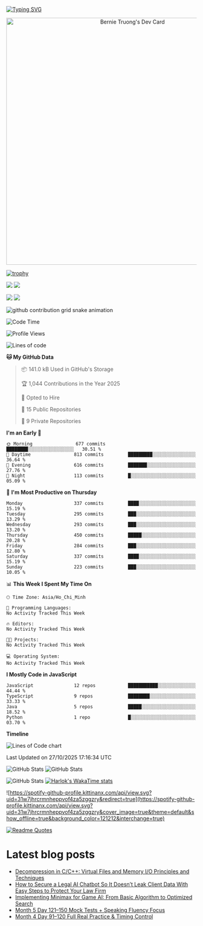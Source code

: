 [![Typing SVG](https://readme-typing-svg.demolab.com?font=Fira+Code&pause=1000&color=F37022&center=true&vCenter=true&random=true&width=435&lines=A+Senior+Student+at+FPT+University;A+Member+of+Japanese+Software+Club;A+Passionate+and+Curiosity+Developer)](https://git.io/typing-svg)

<div align="center">
   <a href="https://app.daily.dev/bernietruong">
      <img src="./devcard.png" width="652" alt="Bernie Truong's Dev Card"/>
   </a>
</div>

[![trophy](https://github-profile-trophy.vercel.app/?username=i-am-truong&theme=buddhism)](https://github.com/ryo-ma/github-profile-trophy)

![](https://raw.githubusercontent.com/i-am-truong/i-am-truong/master/generated/languages.svg#gh-dark-mode-only)
![](https://raw.githubusercontent.com/i-am-truong/i-am-truong/master/generated/overview.svg#gh-dark-mode-only)

![](https://raw.githubusercontent.com/i-am-truong/i-am-truong/master/generated/overview.svg#gh-light-mode-only)
![](https://raw.githubusercontent.com/i-am-truong/i-am-truong/master/generated/languages.svg#gh-light-mode-only)

<picture>
  <source
    media="(prefers-color-scheme: dark)"
    srcset="https://raw.githubusercontent.com/i-am-truong/i-am-truong/output/github-contribution-grid-snake-dark.svg"
  />
  <source
    media="(prefers-color-scheme: light)"
    srcset="https://raw.githubusercontent.com/i-am-truong/i-am-truong/output/github-contribution-grid-snake.svg"
  />
  <img
    alt="github contribution grid snake animation"
    src="https://raw.githubusercontent.com/i-am-truong/i-am-truong/output/github-contribution-grid-snake.svg"
  />
</picture>

<!--START_SECTION:waka-->
![Code Time](http://img.shields.io/badge/Code%20Time-14%20hrs%2031%20mins-blue)

![Profile Views](http://img.shields.io/badge/Profile%20Views-0-blue)

![Lines of code](https://img.shields.io/badge/From%20Hello%20World%20I%27ve%20Written-733.8%20thousand%20lines%20of%20code-blue)

**🐱 My GitHub Data** 

> 📦 141.0 kB Used in GitHub's Storage 
 > 
> 🏆 1,044 Contributions in the Year 2025
 > 
> 💼 Opted to Hire
 > 
> 📜 15 Public Repositories 
 > 
> 🔑 9 Private Repositories 
 > 
**I'm an Early 🐤** 

```text
🌞 Morning                677 commits         ████████░░░░░░░░░░░░░░░░░   30.51 % 
🌆 Daytime                813 commits         █████████░░░░░░░░░░░░░░░░   36.64 % 
🌃 Evening                616 commits         ███████░░░░░░░░░░░░░░░░░░   27.76 % 
🌙 Night                  113 commits         █░░░░░░░░░░░░░░░░░░░░░░░░   05.09 % 
```
📅 **I'm Most Productive on Thursday** 

```text
Monday                   337 commits         ████░░░░░░░░░░░░░░░░░░░░░   15.19 % 
Tuesday                  295 commits         ███░░░░░░░░░░░░░░░░░░░░░░   13.29 % 
Wednesday                293 commits         ███░░░░░░░░░░░░░░░░░░░░░░   13.20 % 
Thursday                 450 commits         █████░░░░░░░░░░░░░░░░░░░░   20.28 % 
Friday                   284 commits         ███░░░░░░░░░░░░░░░░░░░░░░   12.80 % 
Saturday                 337 commits         ████░░░░░░░░░░░░░░░░░░░░░   15.19 % 
Sunday                   223 commits         ███░░░░░░░░░░░░░░░░░░░░░░   10.05 % 
```


📊 **This Week I Spent My Time On** 

```text
🕑︎ Time Zone: Asia/Ho_Chi_Minh

💬 Programming Languages: 
No Activity Tracked This Week

🔥 Editors: 
No Activity Tracked This Week

🐱‍💻 Projects: 
No Activity Tracked This Week

💻 Operating System: 
No Activity Tracked This Week
```

**I Mostly Code in JavaScript** 

```text
JavaScript               12 repos            ███████████░░░░░░░░░░░░░░   44.44 % 
TypeScript               9 repos             ████████░░░░░░░░░░░░░░░░░   33.33 % 
Java                     5 repos             █████░░░░░░░░░░░░░░░░░░░░   18.52 % 
Python                   1 repo              █░░░░░░░░░░░░░░░░░░░░░░░░   03.70 % 
```



**Timeline**

![Lines of Code chart](https://raw.githubusercontent.com/i-am-truong/i-am-truong/master/assets/bar_graph.png)


 Last Updated on 27/10/2025 17:16:34 UTC
<!--END_SECTION:waka-->

![GitHub Stats](https://github-readme-stats.vercel.app/api?username=i-am-truong&show=reviews,discussions_started,discussions_answered,prs_merged,prs_merged_percentage&theme=ambient_gradient&rank_icon=percentile&show_icons=true&include_all_commits=true&hide_border=true&count_private=true)
![GitHub Stats](https://streak-stats.demolab.com?user=i-am-truong&theme=ambient_gradient&hide_border=true)

![GitHub Stats](https://github-readme-stats.vercel.app/api/top-langs/?username=i-am-truong&theme=ambient_gradient&show_icons=true&hide_border=true&layout=compact)
[![Harlok's WakaTime stats](https://github-readme-stats.vercel.app/api/wakatime?username=iamtruong&theme=ambient_gradient&layout=compact&custom_title=Bernie%20Truong's%20WakaTime%20Stats)](https://github.com/anuraghazra/github-readme-stats)

![https://spotify-github-profile.kittinanx.com/api/view.svg?uid=31w7jhrcrmnheppvof4za5zggzry&redirect=true](https://spotify-github-profile.kittinanx.com/api/view.svg?uid=31w7jhrcrmnheppvof4za5zggzry&cover_image=true&theme=default&show_offline=true&background_color=121212&interchange=true)

[![Readme Quotes](https://quotes-github-readme.vercel.app/api?type=horizontal&theme=github_blue)](https://github.com/piyushsuthar/github-readme-quotes)


# Latest blog posts
<!-- BLOG-POST-LIST:START -->
- [Decompression in C/C++: Virtual Files and Memory I/O Principles and Techniques](https://dev.to/stefor07/decompression-in-c-virtual-files-and-memory-io-principles-and-techniques-1pih)
- [How to Secure a Legal AI Chatbot So It Doesn’t Leak Client Data With Easy Steps to Protect Your Law Firm](https://dev.to/heyjoshlee/how-to-secure-a-legal-ai-chatbot-so-it-doesnt-leak-client-data-with-easy-steps-to-protect-your-law-3di9)
- [Implementing Minimax for Game AI: From Basic Algorithm to Optimized Search](https://dev.to/magnitopic/implementing-minimax-for-game-ai-from-basic-algorithm-to-optimized-search-2mmo)
- [Month 5 Day 121–150 Mock Tests + Speaking Fluency Focus](https://dev.to/elshod_ibodullayev_c4cbdc/month-5-day-121-150-mock-tests-speaking-fluency-focus-58ek)
- [Month 4 Day 91–120 Full Real Practice &amp; Timing Control](https://dev.to/elshod_ibodullayev_c4cbdc/month-4-day-91-120-full-real-practice-timing-control-51hi)
<!-- BLOG-POST-LIST:END -->

<!-- START gadpp -->
